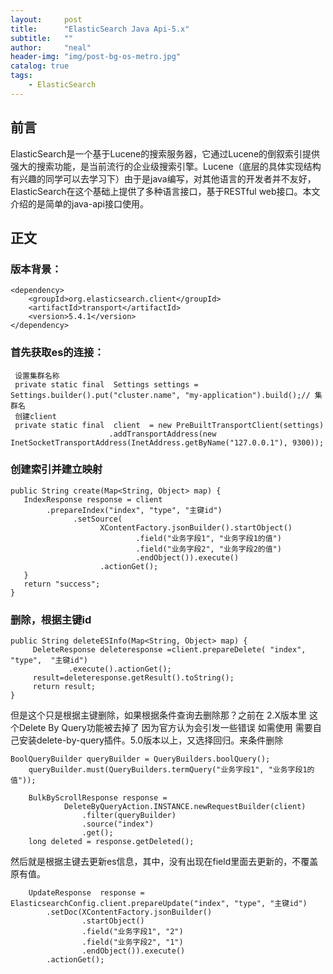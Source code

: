 ```yaml
---
layout:     post
title:      "ElasticSearch Java Api-5.x" 
subtitle:   ""
author:     "neal"
header-img: "img/post-bg-os-metro.jpg"
catalog: true
tags:
    - ElasticSearch
---
```


## 前言

ElasticSearch是一个基于Lucene的搜索服务器，它通过Lucene的倒叙索引提供强大的搜索功能，是当前流行的企业级搜索引擎。Lucene（底层的具体实现结构有兴趣的同学可以去学习下）由于是java编写，对其他语言的开发者并不友好，ElasticSearch在这个基础上提供了多种语言接口，基于RESTful web接口。本文介绍的是简单的java-api接口使用。

## 正文

### 版本背景：
	
	<dependency>
	    <groupId>org.elasticsearch.client</groupId>
	    <artifactId>transport</artifactId>
	    <version>5.4.1</version>
	</dependency>

### 首先获取es的连接：

 	 设置集群名称  
     private static final  Settings settings = Settings.builder().put("cluster.name", "my-application").build();// 集群名  
     创建client  
     private static final  client  = new PreBuiltTransportClient(settings)  
                          .addTransportAddress(new InetSocketTransportAddress(InetAddress.getByName("127.0.0.1"), 9300)); 
 
### 创建索引并建立映射

	public String create(Map<String, Object> map) {
       IndexResponse response = client  
            .prepareIndex("index", "type", "主键id")  
                  .setSource(
                        XContentFactory.jsonBuilder().startObject()  
                                .field("业务字段1", "业务字段1的值")  
                                .field("业务字段2", "业务字段2的值")  
                                .endObject()).execute()  
                        .actionGet(); 
       }
       return "success";
    }

### 删除，根据主键id

	public String deleteESInfo(Map<String, Object> map) {
         DeleteResponse deleteresponse =client.prepareDelete( "index", "type",  "主键id")  
                 .execute().actionGet();  
         result=deleteresponse.getResult().toString();
         return result;
    }

但是这个只是根据主键删除，如果根据条件查询去删除那？之前在 2.X版本里 这个Delete By Query功能被去掉了 因为官方认为会引发一些错误 如需使用 需要自己安装delete-by-query插件。5.0版本以上，又选择回归。来条件删除

	BoolQueryBuilder queryBuilder = QueryBuilders.boolQuery();  
        queryBuilder.must(QueryBuilders.termQuery("业务字段1", "业务字段1的值"));    
          
        BulkByScrollResponse response =  
                DeleteByQueryAction.INSTANCE.newRequestBuilder(client)  
                    .filter(queryBuilder)   
                    .source("index")                                    
                    .get();                                                 
        long deleted = response.getDeleted(); 

然后就是根据主键去更新es信息，其中，没有出现在field里面去更新的，不覆盖原有值。

		UpdateResponse  response =   ElasticsearchConfig.client.prepareUpdate("index", "type", "主键id")
            .setDoc(XContentFactory.jsonBuilder() 
                    .startObject()
                    .field("业务字段1", "2")
                    .field("业务字段2", "1")  
                    .endObject()).execute()  
            .actionGet();